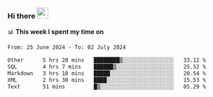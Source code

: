 ### Hi there <a href="https://www.gautamkrishnar.com/"><img src="https://media.giphy.com/media/hvRJCLFzcasrR4ia7z/giphy.gif" width="25px"></a>

📊 **This week I spent my time on**

<!--START_SECTION:waka-->

```txt
From: 25 June 2024 - To: 02 July 2024

Other      5 hrs 20 mins   ████████▒░░░░░░░░░░░░░░░░   33.12 %
SQL        4 hrs 7 mins    ██████▒░░░░░░░░░░░░░░░░░░   25.52 %
Markdown   3 hrs 18 mins   █████░░░░░░░░░░░░░░░░░░░░   20.54 %
XML        2 hrs 30 mins   ████░░░░░░░░░░░░░░░░░░░░░   15.53 %
Text       51 mins         █▒░░░░░░░░░░░░░░░░░░░░░░░   05.29 %
```

<!--END_SECTION:waka-->
